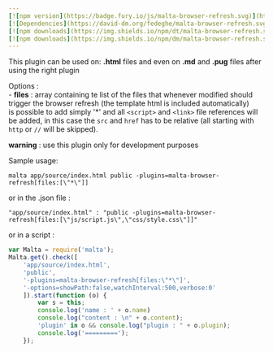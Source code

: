 ```yaml
---
[![npm version](https://badge.fury.io/js/malta-browser-refresh.svg)](http://badge.fury.io/js/malta-browser-refresh)
[![Dependencies](https://david-dm.org/fedeghe/malta-browser-refresh.svg)](https://david-dm.org/fedeghe/malta-browser-refresh)
[![npm downloads](https://img.shields.io/npm/dt/malta-browser-refresh.svg)](https://npmjs.org/package/malta-browser-refresh)
[![npm downloads](https://img.shields.io/npm/dm/malta-browser-refresh.svg)](https://npmjs.org/package/malta-browser-refresh)  
---  
```


This plugin can be used on: **.html** files and even on **.md** and **.pug** files after using the right plugin

Options :   
	- **files** : array containing te list of the files that whenever modified should trigger the browser refresh (the template html is included automatically)  
    is possible to add simply '*' and all `<script>` and `<link>` file references will be added, in this case the `src` and `href` has to be relative (all starting with `http` or `//` will be skipped).

 **warning** : use this plugin only for development purposes


Sample usage:  
```
malta app/source/index.html public -plugins=malta-browser-refresh[files:[\"*\"]]
```
or in the .json file :
```
"app/source/index.html" : "public -plugins=malta-browser-refresh[files:[\"js/script.js\",\"css/style.css\"]]"
```
or in a script : 
``` js
var Malta = require('malta');
Malta.get().check([
    'app/source/index.html',
    'public',
    '-plugins=malta-browser-refresh[files:\"*\"]',
    '-options=showPath:false,watchInterval:500,verbose:0'
    ]).start(function (o) {
        var s = this;
        console.log('name : ' + o.name)
        console.log("content : \n" + o.content);
        'plugin' in o && console.log("plugin : " + o.plugin);
        console.log('=========');
    });
```